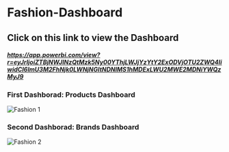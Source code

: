 # Fashion-Dashboard

## Click on this link to view the Dashboard

##### https://app.powerbi.com/view?r=eyJrIjoiZTBjNWJlNzQtMzk5Ny00YThjLWJjYzYtY2ExODVjOTU2ZWQ4IiwidCI6ImU3M2FhNjk0LWNjNGItNDNlMS1hMDExLWU2MWE2MDNiYWQzMyJ9

### First Dashborad: Products Dashboard

![Fashion 1](https://github.com/user-attachments/assets/79fcddf5-c71c-4669-96aa-4dac4a2781f2)


### Second Dashborad: Brands Dashboard

![Fashion 2](https://github.com/user-attachments/assets/8c62a8b1-ebaf-4e41-8371-3822e2bac5d4)
